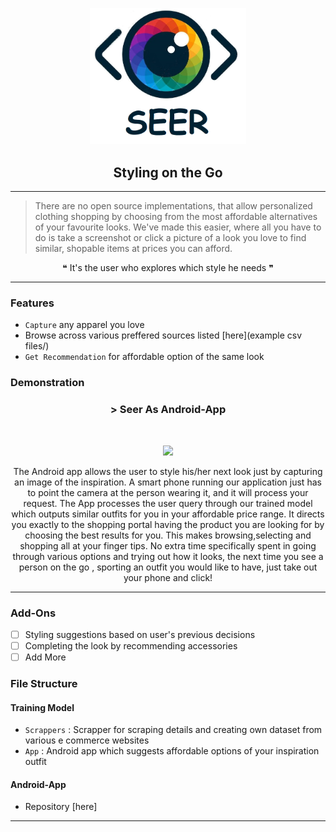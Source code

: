 <p align="center">
  <a href="" rel="noopener">
 <img width=250px src="./seer.png" alt="Seer_logo"></a>
 
</p>
 <h2 align="center">Styling on the Go</h2>

------------------------------------------

>There are no open source implementations, that allow personalized clothing shopping by choosing from the most affordable alternatives of your favourite looks. We've made this easier, where all you have to do is take a screenshot or click a picture of a look you love to find similar, shopable items at prices you can afford.

<div align="center">
&#10077; It's the user who explores which style he needs &#10078;
</div>


------------------------------------------
### Features

- `Capture` any apparel you love
- Browse across various preffered sources listed [here](example csv files/)
- `Get Recommendation` for affordable option of the same look


### Demonstration

<div align="center">

<h3 align="center"> > Seer As Android-App  </h3>
<br>
<p align="center">
<img src ="./seer_working.gif" width = 500px>
  
  The Android app allows the user to style his/her next look just by capturing an image of the inspiration. A smart phone running our application just has to point the camera at the person wearing it, and it will process your request. The App processes the user query through our trained model which outputs similar outfits for you in your affordable price range. It directs you exactly to the shopping portal having the product you are looking for by choosing the best results for you. 
 This makes browsing,selecting and shopping all at your finger tips. No extra time specifically spent in going through various options and trying out how it looks, the next time you see a person on the go , sporting an outfit you would like to have, just take out your phone and click!  
</p>

</div>

------------------------------------------


### Add-Ons

- [ ] Styling suggestions based on user's previous decisions 
- [ ] Completing the look by recommending accessories
- [ ] Add More

### File Structure


#### Training Model

- `Scrappers` : Scrapper for scraping details and creating own dataset from various e commerce websites
- `App` : Android app which suggests affordable options of your inspiration outfit 

#### Android-App

- Repository [here]


------------------------------------------
